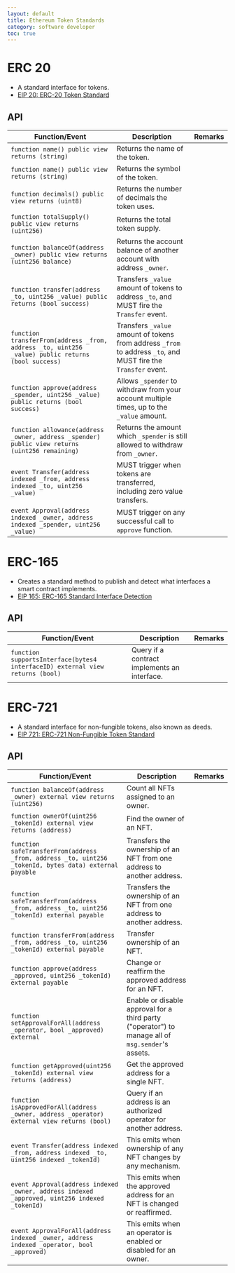 ```yaml
---
layout: default
title: Ethereum Token Standards
category: software developer
toc: true
---
```


# ERC 20

* A standard interface for tokens.
* [EIP 20: ERC-20 Token Standard](https://eips.ethereum.org/EIPS/eip-20)

## API

   | Function/Event | Description | Remarks |
   |----------------|-------------|---------|
   | `function name() public view returns (string)` | Returns the name of the token. |   |
   | `function name() public view returns (string)` | Returns the symbol of the token. |   |
   | `function decimals() public view returns (uint8)` | Returns the number of decimals the token uses. |   |
   | `function totalSupply() public view returns (uint256)` | Returns the total token supply. |   |
   | `function balanceOf(address _owner) public view returns (uint256 balance)` | Returns the account balance of another account with address `_owner`. |   |
   | `function transfer(address _to, uint256 _value) public returns (bool success)` | Transfers `_value` amount of tokens to address `_to`, and MUST fire the `Transfer` event. |   |
   | `function transferFrom(address _from, address _to, uint256 _value) public returns (bool success)` | Transfers `_value` amount of tokens from address `_from` to address `_to`, and MUST fire the `Transfer` event. |   |
   | `function approve(address _spender, uint256 _value) public returns (bool success)` | Allows `_spender` to withdraw from your account multiple times, up to the `_value` amount. |   |
   | `function allowance(address _owner, address _spender) public view returns (uint256 remaining)` | Returns the amount which `_spender` is still allowed to withdraw from `_owner`. |   |
   | `event Transfer(address indexed _from, address indexed _to, uint256 _value)` | MUST trigger when tokens are transferred, including zero value transfers. |   |
   | `event Approval(address indexed _owner, address indexed _spender, uint256 _value)` | MUST trigger on any successful call to `approve` function. |   |

# ERC-165

* Creates a standard method to publish and detect what interfaces a smart contract implements.
* [EIP 165: ERC-165 Standard Interface Detection](https://eips.ethereum.org/EIPS/eip-165)

## API

   | Function/Event | Description | Remarks |
   |----------------|-------------|---------|
   | `function supportsInterface(bytes4 interfaceID) external view returns (bool)` | Query if a contract implements an interface. |   |

# ERC-721

* A standard interface for non-fungible tokens, also known as deeds.
* [EIP 721: ERC-721 Non-Fungible Token Standard](https://eips.ethereum.org/EIPS/eip-721)

## API

   | Function/Event | Description | Remarks |
   |----------------|-------------|---------|
   | `function balanceOf(address _owner) external view returns (uint256)` | Count all NFTs assigned to an owner. |   |
   | `function ownerOf(uint256 _tokenId) external view returns (address)` | Find the owner of an NFT. |   |
   | `function safeTransferFrom(address _from, address _to, uint256 _tokenId, bytes data) external payable` | Transfers the ownership of an NFT from one address to another address. |   |
   | `function safeTransferFrom(address _from, address _to, uint256 _tokenId) external payable` | Transfers the ownership of an NFT from one address to another address. |   |
   | `function transferFrom(address _from, address _to, uint256 _tokenId) external payable` | Transfer ownership of an NFT. |   |
   | `function approve(address _approved, uint256 _tokenId) external payable` | Change or reaffirm the approved address for an NFT. |   |
   | `function setApprovalForAll(address _operator, bool _approved) external` | Enable or disable approval for a third party ("operator") to manage  all of `msg.sender`'s assets. |   |
   | `function getApproved(uint256 _tokenId) external view returns (address)` | Get the approved address for a single NFT. |   |
   | `function isApprovedForAll(address _owner, address _operator) external view returns (bool)` | Query if an address is an authorized operator for another address. |   |
   | `event Transfer(address indexed _from, address indexed _to, uint256 indexed _tokenId)` | This emits when ownership of any NFT changes by any mechanism. |   |
   | `event Approval(address indexed _owner, address indexed _approved, uint256 indexed _tokenId)` | This emits when the approved address for an NFT is changed or reaffirmed. |   |
   | `event ApprovalForAll(address indexed _owner, address indexed _operator, bool _approved)` | This emits when an operator is enabled or disabled for an owner. |   |

